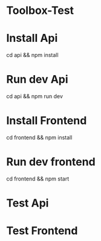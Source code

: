 # Toolbox-Test

# Install Api

cd api && npm install

# Run dev Api

cd api && npm run dev

# Install Frontend

cd frontend && npm install

# Run dev frontend

cd frontend && npm start

# Test Api

# Test Frontend